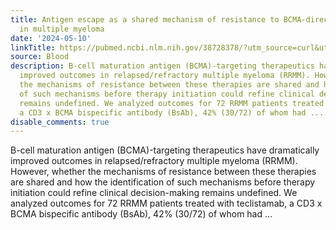 ```yaml
---
title: Antigen escape as a shared mechanism of resistance to BCMA-directed therapies
  in multiple myeloma
date: '2024-05-10'
linkTitle: https://pubmed.ncbi.nlm.nih.gov/38728378/?utm_source=curl&utm_medium=rss&utm_campaign=journals&utm_content=7603509&fc=None&ff=20240511181524&v=2.18.0.post9+e462414
source: Blood
description: B-cell maturation antigen (BCMA)-targeting therapeutics have dramatically
  improved outcomes in relapsed/refractory multiple myeloma (RRMM). However, whether
  the mechanisms of resistance between these therapies are shared and how the identification
  of such mechanisms before therapy initiation could refine clinical decision-making
  remains undefined. We analyzed outcomes for 72 RRMM patients treated with teclistamab,
  a CD3 x BCMA bispecific antibody (BsAb), 42% (30/72) of whom had ...
disable_comments: true
---
```

B-cell maturation antigen (BCMA)-targeting therapeutics have dramatically improved outcomes in relapsed/refractory multiple myeloma (RRMM). However, whether the mechanisms of resistance between these therapies are shared and how the identification of such mechanisms before therapy initiation could refine clinical decision-making remains undefined. We analyzed outcomes for 72 RRMM patients treated with teclistamab, a CD3 x BCMA bispecific antibody (BsAb), 42% (30/72) of whom had ...